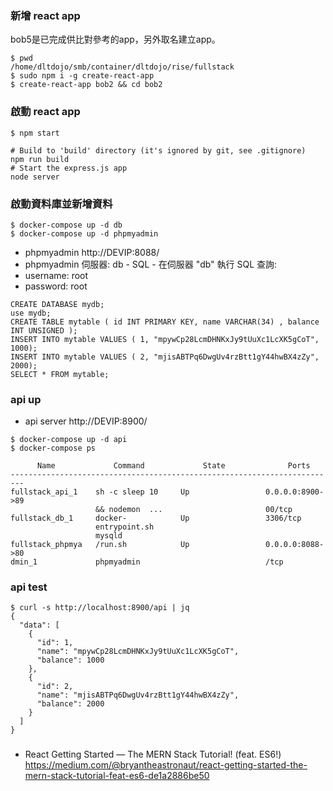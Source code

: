 ### 新增 react app

bob5是已完成供比對參考的app，另外取名建立app。

```
$ pwd
/home/dltdojo/smb/container/dltdojo/rise/fullstack
$ sudo npm i -g create-react-app
$ create-react-app bob2 && cd bob2
```

### 啟動 react app

```
$ npm start

# Build to 'build' directory (it's ignored by git, see .gitignore)
npm run build
# Start the express.js app
node server
```

### 啟動資料庫並新增資料

```
$ docker-compose up -d db
$ docker-compose up -d phpmyadmin
```

* phpmyadmin http://DEVIP:8088/
* phpmyadmin 伺服器: db - SQL - 在伺服器 "db" 執行 SQL 查詢: 
* username: root
* password: root

```
CREATE DATABASE mydb;
use mydb;
CREATE TABLE mytable ( id INT PRIMARY KEY, name VARCHAR(34) , balance INT UNSIGNED );
INSERT INTO mytable VALUES ( 1, "mpywCp28LcmDHNKxJy9tUuXc1LcXK5gCoT", 1000);
INSERT INTO mytable VALUES ( 2, "mjisABTPq6DwgUv4rzBtt1gY44hwBX4zZy", 2000);
SELECT * FROM mytable;
```

### api up

* api server http://DEVIP:8900/

```
$ docker-compose up -d api
$ docker-compose ps

      Name             Command             State              Ports
-------------------------------------------------------------------------
fullstack_api_1    sh -c sleep 10     Up                 0.0.0.0:8900->89
                   && nodemon  ...                       00/tcp
fullstack_db_1     docker-            Up                 3306/tcp
                   entrypoint.sh
                   mysqld
fullstack_phpmya   /run.sh            Up                 0.0.0.0:8088->80
dmin_1             phpmyadmin                            /tcp

```

### api test

```
$ curl -s http://localhost:8900/api | jq
{
  "data": [
    {
      "id": 1,
      "name": "mpywCp28LcmDHNKxJy9tUuXc1LcXK5gCoT",
      "balance": 1000
    },
    {
      "id": 2,
      "name": "mjisABTPq6DwgUv4rzBtt1gY44hwBX4zZy",
      "balance": 2000
    }
  ]
}
```

### 

* React Getting Started — The MERN Stack Tutorial! (feat. ES6!)  https://medium.com/@bryantheastronaut/react-getting-started-the-mern-stack-tutorial-feat-es6-de1a2886be50